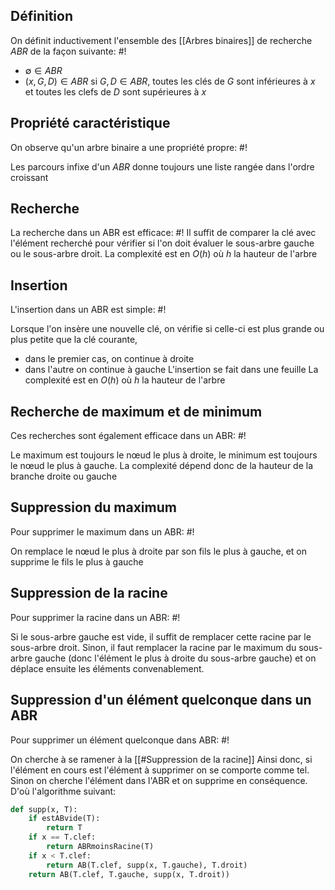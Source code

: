 ## Définition
On définit inductivement l'ensemble des [[Arbres binaires]] de recherche $ABR$ de la façon suivante: #!

- $\emptyset \in ABR$ 
- $(x, G, D) \in ABR$ si $G, D \in ABR$, toutes les clés de $G$ sont inférieures à $x$ et toutes les clefs de $D$ sont supérieures à $x$

## Propriété caractéristique
On observe qu'un arbre binaire a une propriété propre: #!

Les parcours infixe d'un $ABR$ donne toujours une liste rangée dans l'ordre croissant

## Recherche
La recherche dans un ABR est efficace: #!
Il suffit de comparer la clé avec l'élément recherché pour vérifier si l'on doit évaluer le sous-arbre gauche ou le sous-arbre droit.
La complexité est en $O(h)$ où $h$ la hauteur de l'arbre


## Insertion
L'insertion dans un ABR est simple: #!

Lorsque l'on insère une nouvelle clé, on vérifie si celle-ci est plus grande ou plus petite que la clé courante,
- dans le premier cas, on continue à droite
- dans l'autre on continue à gauche
L'insertion se fait dans une feuille
La complexité est en $O(h)$ où $h$ la hauteur de l'arbre

## Recherche de maximum et de minimum
Ces recherches sont également efficace dans un ABR: #!

Le maximum est toujours le nœud le plus à droite, le minimum est toujours le nœud le plus à gauche.
La complexité dépend donc de la hauteur de la branche droite ou gauche

## Suppression du maximum
Pour supprimer le maximum dans un ABR: #!

On remplace le nœud le plus à droite par son fils le plus à gauche, et on supprime le fils le plus à gauche

## Suppression de la racine
Pour supprimer la racine dans un ABR: #!

Si le sous-arbre gauche est vide, il suffit de remplacer cette racine par le sous-arbre droit.
Sinon, il faut remplacer la racine par le maximum du sous-arbre gauche (donc l'élément le plus à droite du sous-arbre gauche) et on déplace ensuite les éléments convenablement.


## Suppression d'un élément quelconque dans un ABR
Pour supprimer un élément quelconque dans ABR: #!

On cherche à se ramener à la [[#Suppression de la racine]]
Ainsi donc, si l'élément en cours est l'élément à supprimer on se comporte comme tel. Sinon on cherche l'élément dans l'ABR et on supprime en conséquence. D'où l'algorithme suivant:
```python
def supp(x, T):
	if estABvide(T):
		return T
	if x == T.clef:
		return ABRmoinsRacine(T)
	if x < T.clef:
		return AB(T.clef, supp(x, T.gauche), T.droit)
	return AB(T.clef, T.gauche, supp(x, T.droit))
```